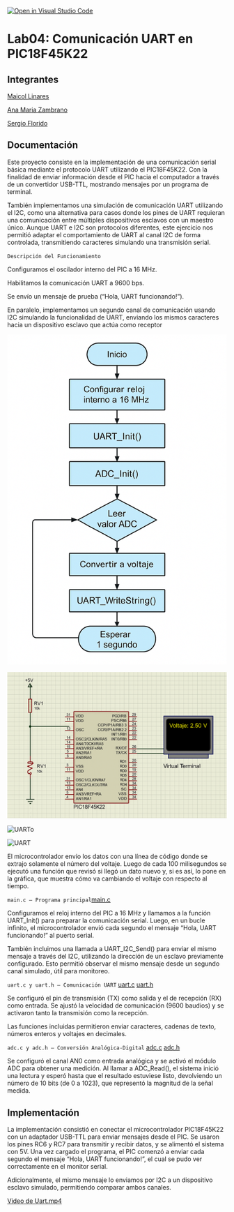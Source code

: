 [![Open in Visual Studio Code](https://classroom.github.com/assets/open-in-vscode-2e0aaae1b6195c2367325f4f02e2d04e9abb55f0b24a779b69b11b9e10269abc.svg)](https://classroom.github.com/online_ide?assignment_repo_id=19508497&assignment_repo_type=AssignmentRepo)
# Lab04: Comunicación UART en PIC18F45K22

## Integrantes

[Maicol Linares](https://github.com/Maiik14)

[Ana Maria Zambrano](https://github.com/anazambranolozano)

[Sergio Florido](https://github.com/sergioflorido)

## Documentación

Este proyecto consiste en la implementación de una comunicación serial básica mediante el protocolo UART utilizando el PIC18F45K22. Con la finalidad de enviar información desde el PIC hacia el computador a través de un convertidor USB-TTL, mostrando mensajes por un programa de terminal.

También implementamos una simulación de comunicación UART utilizando el I2C, como una alternativa para casos donde los pines de UART requieran una comunicación entre múltiples dispositivos esclavos con un maestro único. Aunque UART e I2C son protocolos diferentes, este ejercicio nos permitió adaptar el comportamiento de UART al canal I2C de forma controlada, transmitiendo caracteres simulando una transmisión serial.

`Descripción del Funcionamiento`

Configuramos el oscilador interno del PIC a 16 MHz.

Habilitamos la comunicación UART a 9600 bps.

Se envío un mensaje de prueba (“Hola, UART funcionando!”).

En paralelo, implementamos un segundo canal de comunicación usando I2C simulando la funcionalidad de UART, enviando los mismos caracteres hacia un dispositivo esclavo que actúa como receptor

![DIAGRAMA UART](/imagenes/DIAGRAMA%20UART.png)

![SIMULACION UART](/imagenes/SIMULACION%20UART.png)

![UARTo](/imagenes/UARTO.png)

![UART](/imagenes/UART.jpg)

El microcontrolador envío los datos con una línea de código donde se extrajo solamente el número del voltaje. Luego de cada 100 milisegundos se ejecutó una función que revisó si llegó un dato nuevo y, si es así, lo pone en la gráfica, que muestra cómo va cambiando el voltaje con respecto al tiempo.

 `main.c – Programa principal`[main.c](/code/Main.c)

Configuramos el reloj interno del PIC a 16 MHz y llamamos a la función UART_Init() para preparar la comunicación serial. Luego, en un bucle infinito, el microcontrolador envió cada segundo el mensaje “Hola, UART funcionando!” al puerto serial.

También incluimos una llamada a UART_I2C_Send() para enviar el mismo mensaje a través del  I2C, utilizando la dirección de un esclavo previamente configurado. Esto permitió observar el mismo mensaje desde un segundo canal simulado, útil para monitoreo.


`uart.c y uart.h – Comunicación UART`
[uart.c](/code/uart.c) 
[uart.h](/code/uart.h)

Se configuró el pin de transmisión (TX) como salida y el de recepción (RX) como entrada. Se ajustó la velocidad de comunicación (9600 baudios) y se activaron tanto la transmisión como la recepción.

Las funciones incluidas permitieron enviar caracteres, cadenas de texto, números enteros y voltajes en decimales.

`adc.c y adc.h – Conversión Analógica-Digital` 
[adc.c](/code/adc.c)
[adc.h](/code/adc.h)


Se configuró el canal AN0 como entrada analógica y se activó el módulo ADC para obtener una medición. Al llamar a ADC_Read(), el sistema inició una lectura y esperó hasta que el resultado estuviese listo, devolviendo un número de 10 bits (de 0 a 1023), que representó la magnitud de la señal medida.



## Implementación

La implementación consistió en conectar el microcontrolador PIC18F45K22 con un adaptador USB-TTL para enviar mensajes desde el PIC. Se usaron los pines RC6 y RC7 para transmitir y recibir datos, y se alimentó el sistema con 5V. Una vez cargado el programa, el PIC comenzó a enviar cada segundo el mensaje “Hola, UART funcionando!”, el cual se pudo ver correctamente en el monitor serial.

Adicionalmente, el mismo mensaje lo enviamos por I2C a un dispositivo esclavo simulado, permitiendo comparar ambos canales.

[Video de Uart.mp4](/Video%20de%20Uart.mp4)



